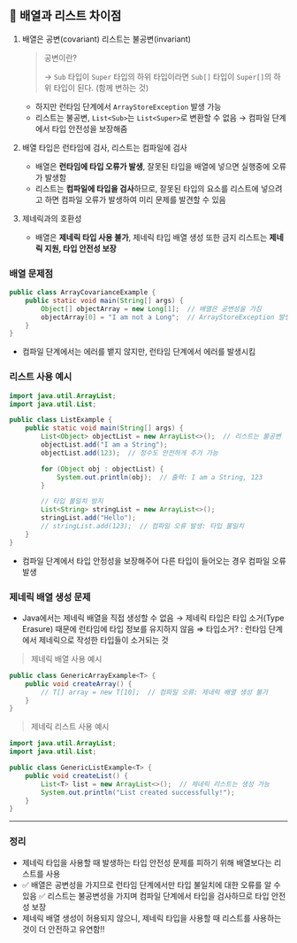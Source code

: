 ## 📌 배열과 리스트 차이점

1. 배열은 공변(covariant) 리스트는 불공변(invariant)

   > 공변이란?
   >
   >
   > → `Sub` 타입이 `Super` 타입의 하위 타입이라면 `Sub[]` 타입이 `Super[]`의 하위 타입이 된다. (함께 변하는 것)
   >
    - 하지만 런타임 단계에서 `ArrayStoreException` 발생 가능
    - 리스트는 불공변, `List<Sub>`는 `List<Super>`로 변환할 수 없음
      → 컴파일 단계에서 타입 안전성을 보장해줌
2. 배열 타입은 런타임에 검사, 리스트는 컴파일에 검사
    - 배열은 **런타임에 타입 오류가 발생**, 잘못된 타입을 배열에 넣으면 실행중에 오류가 발생함
    - 리스트는 **컴파일에 타입을 검사**하므로, 잘못된 타입의 요소를 리스트에 넣으려고 하면 컴파일 오류가 발생하여 미리 문제를 발견할 수 있음
3. 제네릭과의 호환성
    - 배열은 **제네릭 타입 사용 불가**, 제네릭 타입 배열 생성 또한 금지
      리스트는 **제네릭 지원, 타입 안전성 보장**

### 배열 문제점

```java
public class ArrayCovarianceExample {
    public static void main(String[] args) {
        Object[] objectArray = new Long[1];  // 배열은 공변성을 가짐
        objectArray[0] = "I am not a Long";  // ArrayStoreException 발생
    }
}
```

- 컴파일 단계에서는 에러를 뱉지 않지만, 런타임 단계에서 에러를 발생시킴

### 리스트 사용 예시

```java
import java.util.ArrayList;
import java.util.List;

public class ListExample {
    public static void main(String[] args) {
        List<Object> objectList = new ArrayList<>();  // 리스트는 불공변
        objectList.add("I am a String");
        objectList.add(123);  // 정수도 안전하게 추가 가능

        for (Object obj : objectList) {
            System.out.println(obj);  // 출력: I am a String, 123
        }

        // 타입 불일치 방지
        List<String> stringList = new ArrayList<>();
        stringList.add("Hello");
        // stringList.add(123);  // 컴파일 오류 발생: 타입 불일치
    }
}
```

- 컴파일 단계에서 타입 안정성을 보장해주어 다른 타입이 들어오는 경우 컴파일 오류 발생

### 제네릭 배열 생성 문제

- Java에서는 제네릭 배열을 직접 생성할 수 없음
  → 제네릭 타입은 타입 소거(Type Erasure) 때문에 런타임에 타입 정보를 유지하지 않음
  ⇒ 타입소거? : 런타임 단계에서 제네릭으로 작성한 타입들이 소거되는 것

> 제네릭 배열 사용 예시
>

```java
public class GenericArrayExample<T> {
    public void createArray() {
        // T[] array = new T[10];  // 컴파일 오류: 제네릭 배열 생성 불가
    }
}
```

> 제네릭 리스트 사용 예시
>

```java
import java.util.ArrayList;
import java.util.List;

public class GenericListExample<T> {
    public void createList() {
        List<T> list = new ArrayList<>();  // 제네릭 리스트는 생성 가능
        System.out.println("List created successfully!");
    }
}
```

---

### 정리

- 제네릭 타입을 사용할 때 발생하는 타입 안전성 문제를 피하기 위해 배열보다는 리스트를 사용
- ✅ 배열은 공변성을 가지므로 런타임 단계에서만 타입 불일치에 대한 오류를 알 수 있음
  ✅ 리스트는 불공변성을 가지며 컴파일 단계에서 타입을 검사하므로 타입 안전성 보장
- 제네릭 배열 생성이 허용되지 않으니, 제네릭 타입을 사용할 때 리스트를 사용하는것이 더 안전하고 유연함!!